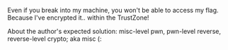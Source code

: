 Even if you break into my machine, you won't be able to access my flag. Because I've encrypted it.. within the TrustZone!

About the author's expected solution: misc-level pwn, pwn-level reverse, reverse-level crypto; aka misc (:

